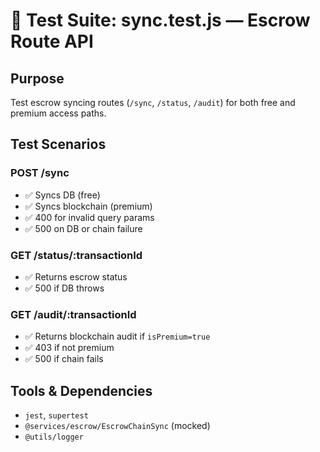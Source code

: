 # 📘 Test Suite: sync.test.js — Escrow Route API

## Purpose
Test escrow syncing routes (`/sync`, `/status`, `/audit`) for both free and premium access paths.

## Test Scenarios

### POST /sync
- ✅ Syncs DB (free)
- ✅ Syncs blockchain (premium)
- ✅ 400 for invalid query params
- ✅ 500 on DB or chain failure

### GET /status/:transactionId
- ✅ Returns escrow status
- ✅ 500 if DB throws

### GET /audit/:transactionId
- ✅ Returns blockchain audit if `isPremium=true`
- ✅ 403 if not premium
- ✅ 500 if chain fails

## Tools & Dependencies
- `jest`, `supertest`
- `@services/escrow/EscrowChainSync` (mocked)
- `@utils/logger`
